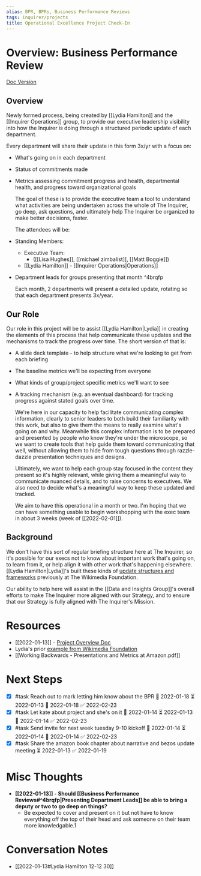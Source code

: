 ```yaml
---
alias: BPR, BPRs, Business Performance Reviews
tags: inquirer/projects
title: Operational Excellence Project Check-In
---
```


# Overview: Business Performance Review
[Doc Version](https://docs.google.com/document/d/1ixWMSY8Q2LDX2AeC83am5x5J1AqAm6pvj82ta3fEVF8/edit#)
## Overview
Newly formed process, being created by [[Lydia Hamilton]] and the [[Inquirer Operations]] group, to provide our executive leadership visibility into how the Inquirer is doing through a structured periodic update of each department.

Every department will share their update in this form 3x/yr with a focus on:
- What's going on in each department
- Status of commitments made
- Metrics assessing commitment progress and health, departmental health, and progress toward organizational goals
  
  The goal of these is to provide the executive team a tool to understand what activities are being undertaken across the whole of The Inquirer, go deep, ask questions, and ultimately help The Inquirer be organized to make better decisions, faster.
  
  The attendees will be:
- Standing Members:
	- Executive Team:
		- ([[Lisa Hughes]], [[michael zimbalist]], [[Matt Boggie]])
	- [[Lydia Hamilton]] - [[Inquirer Operations|Operations]]
- Department leads for groups presenting that month ^4brqfp
  
  Each month, 2 departments will present a detailed update, rotating so that each department presents 3x/year.
## Our Role
Our role in this project will be to assist [[Lydia Hamilton|Lydia]] in creating the elements of this process that help communicate these updates and the mechanisms to track the progress over time. The short version of that is:
- A slide deck template - to help structure what we're looking to get from each briefing
- The baseline metrics we'll be expecting from everyone
- What kinds of group/project specific metrics we'll want to see
- A tracking mechanism (e.g. an eventual dashboard) for tracking progress against stated goals over time.
  
  We're here in our capacity to help facilitate communicating complex information, clearly to senior leaders to both build their familiarity with this work, but also to give them the means to really examine what's going on and why. Meanwhile this complex information is to be prepared and presented by people who know they're under the microscope, so we want to create tools that help guide them toward communicating that well, without allowing them to hide from tough questions through razzle-dazzle presentation techniques and designs.
  
  Ultimately, we want to help each group stay focused in the content they present so it's highly relevant, while giving them a meaningful way to communicate nuanced details, and to raise concerns to executives. We also need to decide what's a meaningful way to keep these updated and tracked.
  
  We aim to have this operational in a month or two. I'm hoping that we can have something usable to begin workshopping with the exec team in about 3 weeks (week of [[2022-02-01]]).
## Background
We don't have this sort of regular briefing structure here at The Inquirer, so it's possible for our execs not to know about important work that's going on, to learn from it, or help align it with other work that's happening elsewhere. [[Lydia Hamilton|Lydia]]'s built these kinds of [update structures and frameworks](https://meta.wikimedia.org/wiki/Wikimedia_Foundation_Annual_Plan/Tuning_sessions) previously at The Wikimedia Foundation.

Our ability to help here will assist in the [[Data and Insights Group]]'s overall efforts to make The Inquirer more aligned with our Strategy, and to ensure that our Strategy is fully aligned with The Inquirer's Mission.
# Resources
- [[2022-01-13]] - [Project Overview Doc](https://docs.google.com/document/d/1ixWMSY8Q2LDX2AeC83am5x5J1AqAm6pvj82ta3fEVF8/edit#)
- Lydia's prior [example from Wikimedia Foundation](https://meta.wikimedia.org/wiki/Wikimedia_Foundation_Annual_Plan/Tuning_sessions)
- [[Working Backwards - Presentations and Metrics at Amazon.pdf]]
# Next Steps
- [x] #task Reach out to mark letting him know about the BPR 🛫 2022-01-18 ⏳ 2022-01-13 📅 2022-01-18 ✅ 2022-02-23
- [x] #task Let kate about project and she's on it 🛫 2022-01-14 ⏳ 2022-01-13 📅 2022-01-14 ✅ 2022-02-23
- [x] #task Send invite for next week tuesday 9-10 kickoff 🛫 2022-01-14 ⏳ 2022-01-14 📅 2022-01-14 ✅ 2022-02-23
- [x] #task Share the amazon book chapter about narrative and bezos update meeting ⏳ 2022-01-13 ✅ 2022-01-19
# Misc Thoughts
- **[[2022-01-13]] - Should [[Business Performance Reviews#^4brqfp|Presenting Department Leads]] be able to bring a deputy or two to go deep on things?**
	- Be expected to cover and present on it but not have to know everything off the top of their head and ask someone on their team more knowledgable.1
# Conversation Notes
- [[2022-01-13#Lydia Hamilton 12-12 30]]